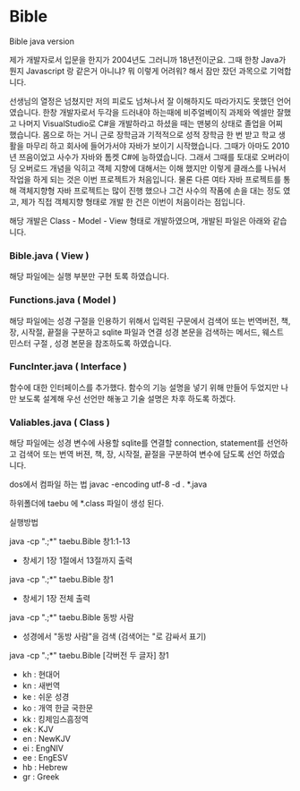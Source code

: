 # Bible
Bible java version

제가 개발자로서 입문을 한지가 2004년도 그러니까 18년전이군요. 그때 한창 Java가 뭔지 Javascript 랑 같은거 아니냐? 뭐 이렇게 어려워? 해서 잠만 잤던 과목으로 기억합니다. 

선생님의 열정은 넘쳤지만 저의 피로도 넘쳐나서 잘 이해하지도 따라가지도 못했던 언어였습니다. 한창 개발자로서 두각을 드러내야 하는때에 비주얼베이직 과제와 엑셀만 잘했고 나머지 VisualStudio로 C#을 개발하라고 하셨을 때는 맨붕의 상태로 졸업을 어찌 했습니다. 몸으로 하는 거니 근로 장학금과 기적적으로 성적 장학금 한 번 받고 학교 생활을 마무리 하고 회사에 들어가서야 자바가 보이기 시작했습니다. 그때가 아마도 2010년 쯔음이었고 사수가 자바와 톰켓 C#에 능하였습니다. 그래서 그때를 토대로 오버라이딩 오버로드 개념을 익히고 객체 지향에 대해서는 이해 했지만 이렇게 클래스를 나눠서 작업을 하게 되는 것은 이번 프로젝트가 처음입니다. 물론 다른 여타 자바 프로젝트를 통해 객체지향형 자바 프로젝트는 많이 진행 했으나 그건 사수의 작품에 손을 대는 정도 였고, 제가 직접 객체지향 형태로 개발 한 건은 이번이 처음이라는 점입니다.

해당 개발은 Class - Model - View 형태로 개발하였으며, 개발된 파일은 아래와 같습니다.

### Bible.java ( View )
해당 파일에는 실행 부분만 구현 토록 하였습니다.

### Functions.java  ( Model )
해당 파일에는 성경 구절을 인용하기 위해서 입력된 구문에서 검색어 또는 번역버전, 책, 장, 시작절, 끝절을 구분하고 sqlite 파일과 연결 성경 본문을 검색하는 메서드, 웨스트 민스터 구절 , 성경 본문을 참조하도록 하였습니다.

### FuncInter.java ( Interface )
함수에 대한 인터페이스를 추가했다. 함수의 기능 설명을 넣기 위해 만들어 두었지만 나만 보도록 설계해 우선 선언만 해놓고 기술 설명은 차후 하도록 하겠다.


### Valiables.java ( Class )
해당 파일에는 성경 변수에 사용할 sqlite를 연결할 connection, statement를 선언하고 검색어 또는 번역 버젼, 책, 장, 시작절, 끝절을 구분하여 변수에 담도록 선언 하였습니다.

dos에서 컴파일 하는 법
javac -encoding utf-8 -d . *.java

하위폴더에 taebu 에 *.class 파일이 생성 된다.

실행방법

java  -cp ".;*" taebu.Bible 창1:1-13
- 창세기 1장 1절에서 13절까지 출력

java  -cp ".;*" taebu.Bible 창1 
- 창세기 1장 전체 출력

java  -cp ".;*" taebu.Bible 동방 사람
- 성경에서 "동방 사람"을 검색 (검색어는 "로 감싸서 표기)

java  -cp ".;*" taebu.Bible [각버전 두 글자] 창1
- kh : 현대어
- kn : 새번역
- ke : 쉬운 성경
- ko : 개역 한글 국한문
- kk : 킹제임스흠정역
- ek : KJV
- en : NewKJV
- ei : EngNIV
- ee : EngESV
- hb : Hebrew
- gr : Greek

